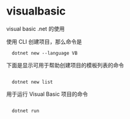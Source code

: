 # visualbasic
visual basic .net 的使用


使用 CLI 创建项目，那么命令是

```
  dotnet new --language VB

```

下面是显示可用于帮助创建项目的模板列表的命令

```

  dotnet new list

```



用于运行 Visual Basic 项目的命令


```

  dotnet run

```
